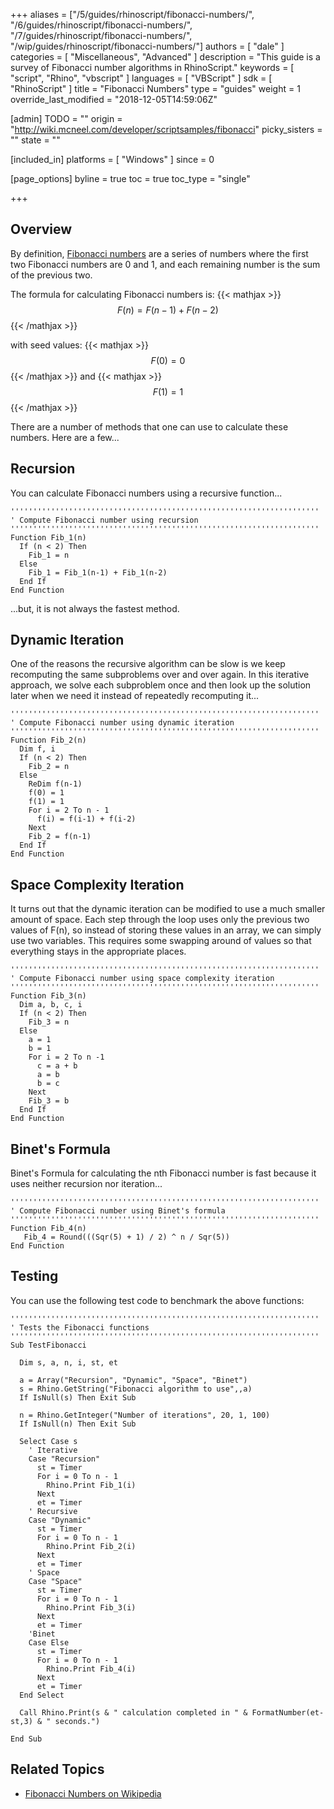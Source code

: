 +++
aliases = ["/5/guides/rhinoscript/fibonacci-numbers/", "/6/guides/rhinoscript/fibonacci-numbers/", "/7/guides/rhinoscript/fibonacci-numbers/", "/wip/guides/rhinoscript/fibonacci-numbers/"]
authors = [ "dale" ]
categories = [ "Miscellaneous", "Advanced" ]
description = "This guide is a survey of Fibonacci number algorithms in RhinoScript."
keywords = [ "script", "Rhino", "vbscript" ]
languages = [ "VBScript" ]
sdk = [ "RhinoScript" ]
title = "Fibonacci Numbers"
type = "guides"
weight = 1
override_last_modified = "2018-12-05T14:59:06Z"

[admin]
TODO = ""
origin = "http://wiki.mcneel.com/developer/scriptsamples/fibonacci"
picky_sisters = ""
state = ""

[included_in]
platforms = [ "Windows" ]
since = 0

[page_options]
byline = true
toc = true
toc_type = "single"

+++

 
## Overview

By definition, [Fibonacci numbers](http://en.wikipedia.org/wiki/Fibonacci_number) are a series of numbers where the first two Fibonacci numbers are 0 and 1, and each remaining number is the sum of the previous two.

The formula for calculating Fibonacci numbers is: {{< mathjax >}}$$F(n) = F(n-1) + F(n-2)$${{< /mathjax >}}

with seed values: {{< mathjax >}}$$F(0) = 0$${{< /mathjax >}} and {{< mathjax >}}$$F(1) = 1$${{< /mathjax >}}

There are a number of methods that one can use to calculate these numbers.  Here are a few...

## Recursion

You can calculate Fibonacci numbers using a recursive function...

```vbnet
'''''''''''''''''''''''''''''''''''''''''''''''''''''''''''''''''''''
' Compute Fibonacci number using recursion
'''''''''''''''''''''''''''''''''''''''''''''''''''''''''''''''''''''
Function Fib_1(n)
  If (n < 2) Then
    Fib_1 = n
  Else
    Fib_1 = Fib_1(n-1) + Fib_1(n-2)
  End If
End Function
```

...but, it is not always the fastest method.

## Dynamic Iteration

One of the reasons the recursive algorithm can be slow is we keep recomputing the same subproblems over and over again.  In this iterative approach, we solve each subproblem once and then look up the solution later when we need it instead of repeatedly recomputing it...

```vbnet
'''''''''''''''''''''''''''''''''''''''''''''''''''''''''''''''''''''
' Compute Fibonacci number using dynamic iteration
'''''''''''''''''''''''''''''''''''''''''''''''''''''''''''''''''''''
Function Fib_2(n)
  Dim f, i
  If (n < 2) Then
    Fib_2 = n
  Else
    ReDim f(n-1)
    f(0) = 1
    f(1) = 1
    For i = 2 To n - 1
      f(i) = f(i-1) + f(i-2)
    Next
    Fib_2 = f(n-1)
  End If
End Function
```

## Space Complexity Iteration

It turns out that the dynamic iteration can be modified to use a much smaller amount of space. Each step through the loop uses only the previous two values of F(n), so instead of storing these values in an array, we can simply use two variables. This requires some swapping around of values so that everything stays in the appropriate places.

```vbnet
'''''''''''''''''''''''''''''''''''''''''''''''''''''''''''''''''''''
' Compute Fibonacci number using space complexity iteration
'''''''''''''''''''''''''''''''''''''''''''''''''''''''''''''''''''''
Function Fib_3(n)
  Dim a, b, c, i
  If (n < 2) Then
    Fib_3 = n
  Else  
    a = 1
    b = 1
    For i = 2 To n -1
      c = a + b
      a = b
      b = c
    Next           
    Fib_3 = b
  End If
End Function
```

## Binet's Formula

Binet's Formula for calculating the nth Fibonacci number is fast because it uses neither recursion nor iteration...

```vbnet
'''''''''''''''''''''''''''''''''''''''''''''''''''''''''''''''''''''
' Compute Fibonacci number using Binet's formula
'''''''''''''''''''''''''''''''''''''''''''''''''''''''''''''''''''''
Function Fib_4(n)
   Fib_4 = Round(((Sqr(5) + 1) / 2) ^ n / Sqr(5))
End Function
```

## Testing

You can use the following test code to benchmark the above functions:

```vbnet
'''''''''''''''''''''''''''''''''''''''''''''''''''''''''''''''''''''
' Tests the Fibonacci functions
'''''''''''''''''''''''''''''''''''''''''''''''''''''''''''''''''''''
Sub TestFibonacci

  Dim s, a, n, i, st, et

  a = Array("Recursion", "Dynamic", "Space", "Binet")
  s = Rhino.GetString("Fibonacci algorithm to use",,a)
  If IsNull(s) Then Exit Sub

  n = Rhino.GetInteger("Number of iterations", 20, 1, 100)
  If IsNull(n) Then Exit Sub

  Select Case s
    ' Iterative
    Case "Recursion"
      st = Timer
      For i = 0 To n - 1
        Rhino.Print Fib_1(i)
      Next
      et = Timer
    ' Recursive
    Case "Dynamic"
      st = Timer
      For i = 0 To n - 1
        Rhino.Print Fib_2(i)
      Next
      et = Timer
    ' Space
    Case "Space"
      st = Timer
      For i = 0 To n - 1
        Rhino.Print Fib_3(i)
      Next
      et = Timer
    'Binet  
    Case Else
      st = Timer
      For i = 0 To n - 1
        Rhino.Print Fib_4(i)
      Next
      et = Timer
  End Select

  Call Rhino.Print(s & " calculation completed in " & FormatNumber(et-st,3) & " seconds.")

End Sub
```

## Related Topics

- [Fibonacci Numbers on Wikipedia](http://en.wikipedia.org/wiki/Fibonacci_number)
